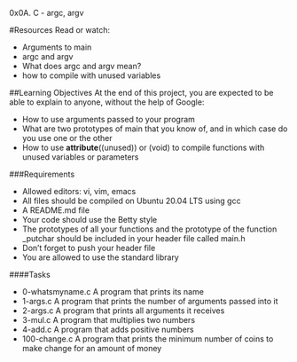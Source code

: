 0x0A. C - argc, argv

#Resources
Read or watch:

* Arguments to main
* argc and argv
* What does argc and argv mean?
* how to compile with unused variables

##Learning Objectives
At the end of this project, you are expected to be able to explain to anyone, without the help of Google:
* How to use arguments passed to your program
* What are two prototypes of main that you know of, and in which case do you use one or the other
* How to use __attribute__((unused)) or (void) to compile functions with unused variables or parameters

###Requirements
* Allowed editors: vi, vim, emacs
* All files should be compiled on Ubuntu 20.04 LTS using gcc
* A README.md file
* Your code should use the Betty style
* The prototypes of all your functions and the prototype of the function _putchar should be included in your header file called main.h
* Don’t forget to push your header file
* You are allowed to use the standard library

####Tasks
* 0-whatsmyname.c
A program that prints its name
* 1-args.c
A program that prints the number of arguments passed into it
* 2-args.c
A program that prints all arguments it receives
* 3-mul.c
A program that multiplies two numbers
* 4-add.c
A program that adds positive numbers
* 100-change.c
A program that prints the minimum number of coins to make change for an amount of money
